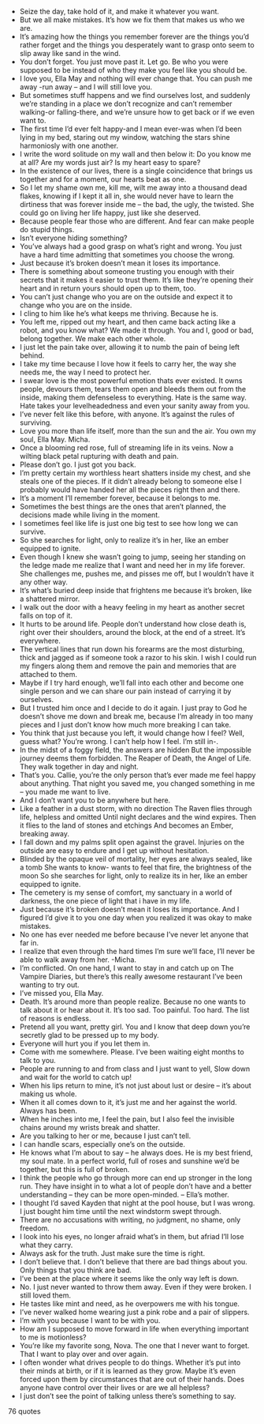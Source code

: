  - Seize the day, take hold of it, and make it whatever you want.
 - But we all make mistakes. It’s how we fix them that makes us who we are.
 - It’s amazing how the things you remember forever are the things you’d rather forget and the things you desperately want to grasp onto seem to slip away like sand in the wind.
 - You don’t forget. You just move past it. Let go. Be who you were supposed to be instead of who they make you feel like you should be.
 - I love you, Ella May and nothing will ever change that. You can push me away -run away – and I will still love you.
 - But sometimes stuff happens and we find ourselves lost, and suddenly we’re standing in a place we don’t recognize and can’t remember walking-or falling-there, and we’re unsure how to get back or if we even want to.
 - The first time I’d ever felt happy-and I mean ever-was when I’d been lying in my bed, staring out my window, watching the stars shine harmoniosly with one another.
 - I write the word solitude on my wall and then below it: Do you know me at all? Are my words just air? Is my heart easy to spare?
 - In the existence of our lives, there is a single coincidence that brings us together and for a moment, our hearts beat as one.
 - So I let my shame own me, kill me, wilt me away into a thousand dead flakes, knowing if I kept it all in, she would never have to learn the dirtiness that was forever inside me – the bad, the ugly, the twisted. She could go on living her life happy, just like she deserved.
 - Because people fear those who are different. And fear can make people do stupid things.
 - Isn’t everyone hiding something?
 - You’ve always had a good grasp on what’s right and wrong. You just have a hard time admitting that sometimes you choose the wrong.
 - Just because it’s broken doesn’t mean it loses its importance.
 - There is something about someone trusting you enough with their secrets that it makes it easier to trust them. It’s like they’re opening their heart and in return yours should open up to them, too.
 - You can’t just change who you are on the outside and expect it to change who you are on the inside.
 - I cling to him like he’s what keeps me thriving. Because he is.
 - You left me, ripped out my heart, and then came back acting like a robot, and you know what? We made it through. You and I, good or bad, belong together. We make each other whole.
 - I just let the pain take over, allowing it to numb the pain of being left behind.
 - I take my time because I love how it feels to carry her, the way she needs me, the way I need to protect her.
 - I swear love is the most powerful emotion thats ever existed. It owns people, devours them, tears them open and bleeds them out from the inside, making them defenseless to everything. Hate is the same way. Hate takes your levelheadedness and even your sanity away from you.
 - I’ve never felt like this before, with anyone. It’s against the rules of surviving.
 - Love you more than life itself, more than the sun and the air. You own my soul, Ella May. Micha.
 - Once a blooming red rose, full of streaming life in its veins. Now a wilting black petal rupturing with death and pain.
 - Please don’t go. I just got you back.
 - I’m pretty certain my worthless heart shatters inside my chest, and she steals one of the pieces. If it didn’t already belong to someone else I probably would have handed her all the pieces right then and there.
 - It’s a moment I’ll remember forever, because it belongs to me.
 - Sometimes the best things are the ones that aren’t planned, the decisions made while living in the moment.
 - I sometimes feel like life is just one big test to see how long we can survive.
 - So she searches for light, only to realize it’s in her, like an ember equipped to ignite.
 - Even though I knew she wasn’t going to jump, seeing her standing on the ledge made me realize that I want and need her in my life forever. She challenges me, pushes me, and pisses me off, but I wouldn’t have it any other way.
 - It’s what’s buried deep inside that frightens me because it’s broken, like a shattered mirror.
 - I walk out the door with a heavy feeling in my heart as another secret falls on top of it.
 - It hurts to be around life. People don’t understand how close death is, right over their shoulders, around the block, at the end of a street. It’s everywhere.
 - The vertical lines that run down his forearms are the most disturbing, thick and jagged as if someone took a razor to his skin. I wish I could run my fingers along them and remove the pain and memories that are attached to them.
 - Maybe if I try hard enough, we’ll fall into each other and become one single person and we can share our pain instead of carrying it by ourselves.
 - But I trusted him once and I decide to do it again. I just pray to God he doesn’t shove me down and break me, because I’m already in too many pieces and I just don’t know how much more breaking I can take.
 - You think that just because you left, it would change how I feel? Well, guess what? You’re wrong. I can’t help how I feel. I’m still in-.
 - In the midst of a foggy field, the answers are hidden But the impossible journey deems them forbidden. The Reaper of Death, the Angel of Life. They walk together in day and night.
 - That’s you. Callie, you’re the only person that’s ever made me feel happy about anything. That night you saved me, you changed something in me – you made me want to live.
 - And I don’t want you to be anywhere but here.
 - Like a feather in a dust storm, with no direction The Raven flies through life, helpless and omitted Until night declares and the wind expires. Then it flies to the land of stones and etchings And becomes an Ember, breaking away.
 - I fall down and my palms split open against the gravel. Injuries on the outside are easy to endure and I get up without hesitation.
 - Blinded by the opaque veil of mortality, her eyes are always sealed, like a tomb She wants to know- wants to feel that fire, the brightness of the moon So she searches for light, only to realize its in her, like an ember equipped to ignite.
 - The cemetery is my sense of comfort, my sanctuary in a world of darkness, the one piece of light that i have in my life.
 - Just because it’s broken doesn’t mean it loses its importance. And I figured I’d give it to you one day when you realized it was okay to make mistakes.
 - No one has ever needed me before because I’ve never let anyone that far in.
 - I realize that even through the hard times I’m sure we’ll face, I’ll never be able to walk away from her. -Micha.
 - I’m conflicted. On one hand, I want to stay in and catch up on The Vampire Diaries, but there’s this really awesome restaurant I’ve been wanting to try out.
 - I’ve missed you, Ella May.
 - Death. It’s around more than people realize. Because no one wants to talk about it or hear about it. It’s too sad. Too painful. Too hard. The list of reasons is endless.
 - Pretend all you want, pretty girl. You and I know that deep down you’re secretly glad to be pressed up to my body.
 - Everyone will hurt you if you let them in.
 - Come with me somewhere. Please. I’ve been waiting eight months to talk to you.
 - People are running to and from class and I just want to yell, Slow down and wait for the world to catch up!
 - When his lips return to mine, it’s not just about lust or desire – it’s about making us whole.
 - When it all comes down to it, it’s just me and her against the world. Always has been.
 - When he inches into me, I feel the pain, but I also feel the invisible chains around my wrists break and shatter.
 - Are you talking to her or me, because I just can’t tell.
 - I can handle scars, especially one’s on the outside.
 - He knows what I’m about to say – he always does. He is my best friend, my soul mate. In a perfect world, full of roses and sunshine we’d be together, but this is full of broken.
 - I think the people who go through more can end up stronger in the long run. They have insight in to what a lot of people don’t have and a better understanding – they can be more open-minded. – Ella’s mother.
 - I thought I’d saved Kayden that night at the pool house, but I was wrong. I just bought him time until the next windstorm swept through.
 - There are no accusations with writing, no judgment, no shame, only freedom.
 - I look into his eyes, no longer afraid what’s in them, but afriad I’ll lose what they carry.
 - Always ask for the truth. Just make sure the time is right.
 - I don’t believe that. I don’t believe that there are bad things about you. Only things that you think are bad.
 - I’ve been at the place where it seems like the only way left is down.
 - No. I just never wanted to throw them away. Even if they were broken. I still loved them.
 - He tastes like mint and need, as he overpowers me with his tongue.
 - I’ve never walked home wearing just a pink robe and a pair of slippers.
 - I’m with you because I want to be with you.
 - How am I supposed to move forward in life when everything important to me is motionless?
 - You’re like my favorite song, Nova. The one that I never want to forget. That I want to play over and over again.
 - I often wonder what drives people to do things. Whether it’s put into their minds at birth, or if it is learned as they grow. Maybe it’s even forced upon them by circumstances that are out of their hands. Does anyone have control over their lives or are we all helpless?
 - I just don’t see the point of talking unless there’s something to say.

76 quotes